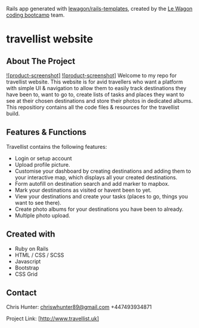 Rails app generated with [lewagon/rails-templates](https://github.com/lewagon/rails-templates), created by the [Le Wagon coding bootcamp](https://www.lewagon.com) team.

# travellist website

## About The Project

[![product-screenshot]](app/assets/images/travellist1.png)
[![product-screenshot]](app/assets/images/travellist2.png)
Welcome to my repo for travellist website. This website is for avid travellers who want a platform with simple UI & navigation to allow them to easily track destinations they have been to, want to go to, create lists of tasks and places they want to see at their chosen destinations and store their photos in dedicated albums.  This repositiory contains all the code files & resources for the travellist build.

## Features & Functions

Travellist contains the following features:
- Login or setup account
- Upload profile picture.
- Customise your dashboard by creating destinations and adding them to your interactive map, which displays all your created destinations.
- Form autofill on destination search and add marker to mapbox.
- Mark your destinations as visited or havent been to yet.
- View your destinations and create your tasks (places to go, things you want to see there).
- Create photo albums for your destinations you have been to already.
- Multiple photo upload.

## Created with
- Ruby on Rails
- HTML / CSS / SCSS
- Javascript
- Bootstrap
- CSS Grid

## Contact

Chris Hunter: chriswhunter89@gmail.com
              +447493934871

Project Link: [http://www.travellist.uk]
